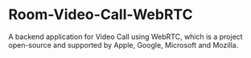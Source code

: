# Room-Video-Call-WebRTC
A backend application for Video Call using WebRTC,  which is a project open-source and supported by Apple, Google, Microsoft and Mozilla.
